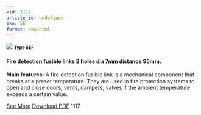 ```yaml
---
xid: 1117
article_id: undefined
sku: 5E
format: raw-html
---
```

 <img src="./1117/5EF.jpg" class="card-imgs mb-2">
 <small class="text-grey mb-2"><b>Type 5EF</b> </small>
 <h4>Fire detection fusible links
 2 holes dia 7mm distance 95mm.</h4>
 <p><b>Main features:</b>  A fire detection fusible link is a mechanical component that breaks at a preset temperature.
 They are used in fire protection systems to open and close doors, vents, dampers, valves if the ambient temperature exceeds a certain value.</p>
 <div class="btns">
 <a href="../en/fire-detection-fusible-links-type-5ef.html" class="btn-red">See More</a>
 <a href="../en/pdf/9-2-3Average welding surface-Maximum permanent force-Maximum permanent load20130707.pdf " target="_blank" class="btn-red">Download PDF</a>
 <!-- <a href="http://www.ultimheat.com/cat9.html" target="_blank" class="access-link"> Access full catalogue <i class="fa fa-external-link" aria-hidden="true"></i> </a> -->
 <span class="number-btn">1117</span>
 </div>
 